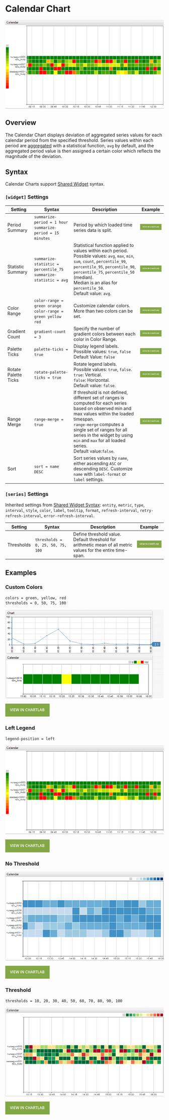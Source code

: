 # Calendar Chart

![](./images/calendar-chart-3.png)

## Overview

The Calendar Chart displays deviation of aggregated series values for each calendar period from the specified threshold. Series values within each period are [aggregated](../../configuration/aggregators.md) with a statistical function, `avg` by default, and the aggregated period value is then assigned a certain color which reflects the magnitude of the deviation.

## Syntax

Calendar Charts support [Shared Widget](../shared/README.md) syntax.

### `[widget]` Settings

Setting |Syntax |Description |Example
--|--|--|--
Period Summary | `summarize-period = 1 hour`<br>`summarize-period = 15 minutes` | Period by which loaded time series data is split. | [![](./images/button.png)](https://apps.axibase.com/chartlab/fb935e05/14/)
Statistic Summary | `summarize-statistic = percentile_75`<br>`summarize-statistic = avg` | Statistical function applied to values within each period.<br>Possible values: `avg`, `max`, `min`, `sum`, `count`, `percentile_99`, `percentile_95`, `percentile_90`, `percentile_75`, `percentile_50` (median).<br>Median is an alias for `percentile_50`.<br>Default value: `avg`.| [![](./images/button.png)](https://apps.axibase.com/chartlab/fb935e05/23/)
Color Range | `color-range = green orange`<br>`color-range = green yellow red`| Customize calendar colors. More than two colors can be set.|[![](./images/button.png)](https://apps.axibase.com/chartlab/fb935e05/15/)
Gradient Count | `gradient-count = 3` | Specify the number of gradient colors between each color in Color Range. | [![](./images/button.png)](https://apps.axibase.com/chartlab/fb935e05/16/)
Palette Ticks | `palette-ticks = true` | Display legend labels.<br>Possible values: `true`, `false`<br>Default Value: `false` | [![](./images/button.png)](https://apps.axibase.com/chartlab/0f9e807b/3/)
Rotate Palette Ticks | `rotate-palette-ticks = true` | Rotate legend labels.<br>Possible values: `true`, `false`.<br>`true`: Vertical.<br>`false`: Horizontal.<br>Default value: `false`.| [![](./images/button.png)](https://apps.axibase.com/chartlab/0f9e807b/2/)
Range Merge | `range-merge = true` | If threshold is not defined, different set of ranges is computed for each series based on observed min and max values within the loaded timespan.<br> `range-merge` computes a single set of ranges for all series in the widget by using `min` and `max` for all loaded series.<br>Default value:`false`. | [![](./images/button.png)](https://apps.axibase.com/chartlab/0f9e807b/4/)
Sort | `sort = name DESC` | Sort series values by `name`, either ascending `ASC` or descending `DESC`. Customize `name` with `label-format` or `label` settings.

### `[series]` Settings

Inherited settings from [Shared Widget Syntax](../shared/README.md): `entity`, `metric`, `type`, `interval`, `style`, `color`, `label`, `tooltip`, `format`, `refresh-interval`, `retry-refresh-interval`, `error-refresh-interval`.

Setting |Syntax |Description |Example
--|--|--|--
Thresholds | `thresholds = 0, 25, 50, 75, 100` | Define threshold value.<br>Default threshold for arithmetic mean of all metric values for the entire time-span.| [![](./images/button.png)](http://apps.axibase.com/chartlab/fb935e05/21/)

## Examples

### Custom Colors

```ls
colors = green, yellow, red
thresholds = 0, 50, 75, 100
```

![](./images/calendar-threshold.png)

[![](./images/button.png)](https://apps.axibase.com/chartlab/0a936368/2/)

### Left Legend

```ls
legend-position = left
```

![](./images/calendar-chart-4.png)

[![](./images/button.png)](https://apps.axibase.com/chartlab/fb935e05/13/)

### No Threshold

![](./images/calendar-chart-1.png)

[![](./images/button.png)](https://apps.axibase.com/chartlab/fb935e05)

### Threshold

```ls
thresholds = 10, 20, 30, 40, 50, 60, 70, 80, 90, 100
```

![](./images/calendar-chart-2.png)

[![](./images/button.png)](https://apps.axibase.com/chartlab/fb935e05/2/)